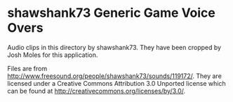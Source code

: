 shawshank73 Generic Game Voice Overs
=====
Audio clips in this directory by shawshank73. They have been cropped by Josh Moles for this application.

Files are from http://www.freesound.org/people/shawshank73/sounds/119172/. They are licensed under a Creative Commons Attribution 3.0 Unported license which can be found at http://creativecommons.org/licenses/by/3.0/.
